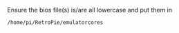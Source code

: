 Ensure the bios file(s) is/are all lowercase and put them in
```shell
/home/pi/RetroPie/emulatorcores
```
